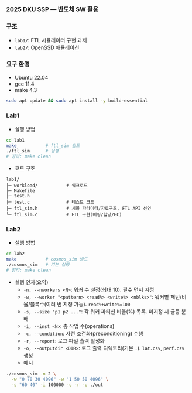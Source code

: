 ### 2025 DKU SSP — 반도체 SW 활용

### 구조
- `lab1/`: FTL 시뮬레이터 구현 과제
- `lab2/`: OpenSSD 애뮬레이션

### 요구 환경
- Ubuntu 22.04
- gcc 11.4
- make 4.3
```bash
sudo apt update && sudo apt install -y build-essential
```

### Lab1
- 실행 방법
```bash
cd lab1
make           # ftl_sim 빌드
./ftl_sim      # 실행
# 정리: make clean
```
- 코드 구조
``` 
lab1/
├─ workload/           # 워크로드
├─ Makefile
├─ test.h
├─ test.c              # 테스트 코드
├─ ftl_sim.h           # 시뮬 파라미터/자료구조, FTL API 선언
└─ ftl_sim.c           # FTL 구현(매핑/할당/GC)
```

### Lab2
- 실행 방법
```bash
cd lab2
make           # cosmos_sim 빌드
./cosmos_sim   # 기본 실행
# 정리: make clean
```
- 실행 인자(요약)
  - `-n, --nworkers <N>`: 워커 수 설정(최대 10). 필수 먼저 지정
  - `-w, --worker "<pattern> <read%> <write%> <nblks>"`: 워커별 패턴/비율/블록수(여러 번 지정 가능). `read%+write%=100`
  - `-s, --size "p1 p2 ..."`: 각 워커 파티션 비율(%) 목록. 미지정 시 균등 분배
  - `-i, --inst <N>`: 총 작업 수(operations)
  - `-c, --condition`: 사전 조건화(preconditioning) 수행
  - `-r, --report`: 로그 파일 출력 활성화
  - `-o, --outputdir <DIR>`: 로그 출력 디렉토리(기본 `.`). `lat.csv`, `perf.csv` 생성
  - 예시
```bash
./cosmos_sim -n 2 \
  -w "0 70 30 4096" -w "1 50 50 4096" \
  -s "60 40" -i 100000 -c -r -o ./out
```
